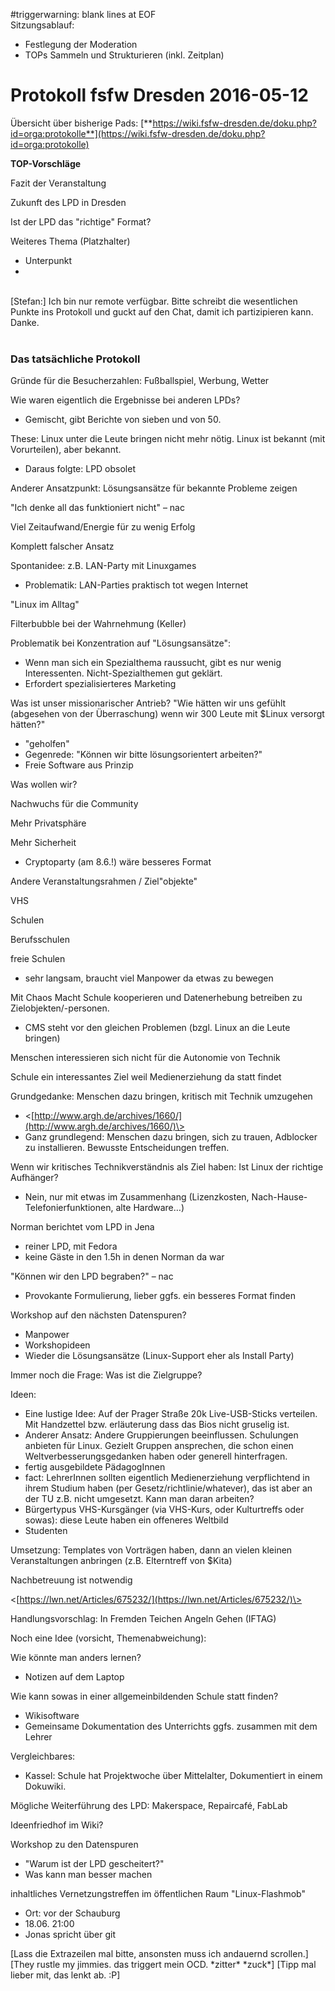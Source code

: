 \#triggerwarning: blank lines at EOF  
Sitzungsablauf:  

-   Festlegung der Moderation
-   TOPs Sammeln und Strukturieren (inkl. Zeitplan)

  

Protokoll fsfw Dresden 2016-05-12
=================================

  
Übersicht über bisherige Pads:
[**https://wiki.fsfw-dresden.de/doku.php?id=orga:protokolle**](https://wiki.fsfw-dresden.de/doku.php?id=orga:protokolle)  
  
**TOP-Vorschläge**  

Fazit der Veranstaltung

Zukunft des LPD in Dresden

Ist der LPD das "richtige" Format?

Weiteres Thema (Platzhalter)

-   Unterpunkt
-    

   
[Stefan:] Ich bin nur remote verfügbar. Bitte schreibt die wesentlichen
Punkte ins Protokoll und guckt auf den Chat, damit ich partizipieren
kann. Danke.  
   

### Das tatsächliche Protokoll

  

Gründe für die Besucherzahlen: Fußballspiel, Werbung, Wetter

Wie waren eigentlich die Ergebnisse bei anderen LPDs?

-   Gemischt, gibt Berichte von sieben und von 50.

These: Linux unter die Leute bringen nicht mehr nötig. Linux ist bekannt
(mit Vorurteilen), aber bekannt.

-   Daraus folgte: LPD obsolet

Anderer Ansatzpunkt: Lösungsansätze für bekannte Probleme zeigen

"Ich denke all das funktioniert nicht" – nac

Viel Zeitaufwand/Energie für zu wenig Erfolg

Komplett falscher Ansatz

Spontanidee: z.B. LAN-Party mit Linuxgames

-   Problematik: LAN-Parties praktisch tot wegen Internet

"Linux im Alltag"

Filterbubble bei der Wahrnehmung (Keller)

Problematik bei Konzentration auf "Lösungsansätze":

-   Wenn man sich ein Spezialthema raussucht, gibt es nur wenig
    Interessenten. Nicht-Spezialthemen gut geklärt.
-   Erfordert spezialisierteres Marketing

Was ist unser missionarischer Antrieb? "Wie hätten wir uns gefühlt
(abgesehen von der Überraschung) wenn wir 300 Leute mit \$Linux versorgt
hätten?"

-   "geholfen"
-   Gegenrede: "Können wir bitte lösungsorientert arbeiten?"
-   Freie Software aus Prinzip

Was wollen wir?

Nachwuchs für die Community

Mehr Privatsphäre

Mehr Sicherheit

-   Cryptoparty (am 8.6.!) wäre besseres Format

Andere Veranstaltungsrahmen / Ziel"objekte"

VHS

Schulen

Berufsschulen

freie Schulen

-   sehr langsam, braucht viel Manpower da etwas zu bewegen

Mit Chaos Macht Schule kooperieren und Datenerhebung betreiben zu
Zielobjekten/-personen.

-   CMS steht vor den gleichen Problemen (bzgl. Linux an die Leute
    bringen)

Menschen interessieren sich nicht für die Autonomie von Technik

Schule ein interessantes Ziel weil Medienerziehung da statt findet

Grundgedanke: Menschen dazu bringen, kritisch mit Technik umzugehen

-   \<[http://www.argh.de/archives/1660/](http://www.argh.de/archives/1660/)\>
-   Ganz grundlegend: Menschen dazu bringen, sich zu trauen, Adblocker
    zu installieren. Bewusste Entscheidungen treffen.

Wenn wir kritisches Technikverständnis als Ziel haben: Ist Linux der
richtige Aufhänger?

-   Nein, nur mit etwas im Zusammenhang (Lizenzkosten,
    Nach-Hause-Telefonierfunktionen, alte Hardware…)

Norman berichtet vom LPD in Jena

-   reiner LPD, mit Fedora
-   keine Gäste in den 1.5h in denen Norman da war

"Können wir den LPD begraben?" – nac

-   Provokante Formulierung, lieber ggfs. ein besseres Format finden

Workshop auf den nächsten Datenspuren?

-   Manpower
-   Workshopideen
-   Wieder die Lösungsansätze (Linux-Support eher als Install Party)

Immer noch die Frage: Was ist die Zielgruppe?

Ideen:

-   Eine lustige Idee: Auf der Prager Straße 20k Live-USB-Sticks
    verteilen. Mit Handzettel bzw. erläuterung dass das Bios nicht
    gruselig ist.
-   Anderer Ansatz: Andere Gruppierungen beeinflussen. Schulungen
    anbieten für Linux. Gezielt Gruppen ansprechen, die schon einen
    Weltverbesserungsgedanken haben oder generell hinterfragen.
-   fertig ausgebildete PädagogInnen
-   fact: LehrerInnen sollten eigentlich Medienerziehung verpflichtend
    in ihrem Studium haben (per Gesetz/richtlinie/whatever), das ist
    aber an der TU z.B. nicht umgesetzt. Kann man daran arbeiten?
-   Bürgertypus VHS-Kursgänger (via VHS-Kurs, oder Kulturtreffs oder
    sowas): diese Leute haben ein offeneres Weltbild
-   Studenten

Umsetzung: Templates von Vorträgen haben, dann an vielen kleinen
Veranstaltungen anbringen (z.B. Elterntreff von \$Kita)

Nachbetreuung ist notwendig

\<[https://lwn.net/Articles/675232/](https://lwn.net/Articles/675232/)\>

Handlungsvorschlag: In Fremden Teichen Angeln Gehen (IFTAG)

Noch eine Idee (vorsicht, Themenabweichung):

Wie könnte man anders lernen?

-   Notizen auf dem Laptop

Wie kann sowas in einer allgemeinbildenden Schule statt finden?

-   Wikisoftware
-   Gemeinsame Dokumentation des Unterrichts ggfs. zusammen mit dem
    Lehrer

Vergleichbares:

-   Kassel: Schule hat Projektwoche über Mittelalter, Dokumentiert in
    einem Dokuwiki.

Mögliche Weiterführung des LPD: Makerspace, Repaircafé, FabLab

Ideenfriedhof im Wiki?

Workshop zu den Datenspuren

-   "Warum ist der LPD gescheitert?"
-   Was kann man besser machen

inhaltliches Vernetzungstreffen im öffentlichen Raum "Linux-Flashmob"

-   Ort: vor der Schauburg
-   18.06. 21:00
-   Jonas spricht über git

  
  
[Lass die Extrazeilen mal bitte, ansonsten muss ich andauernd scrollen.]
[They rustle my jimmies. das triggert mein OCD. \*zitter\* \*zuck\*]
[Tipp mal lieber mit, das lenkt ab. :P]  
  

